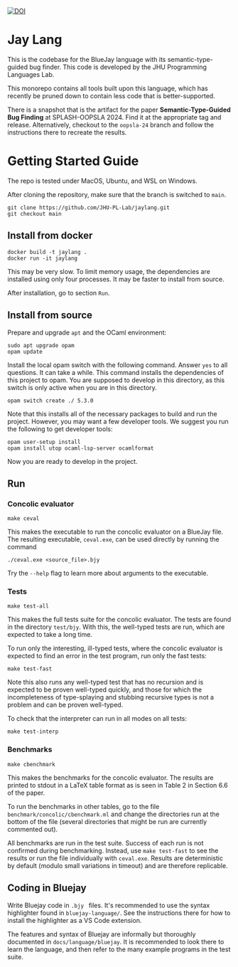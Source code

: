 [![DOI](https://zenodo.org/badge/DOI/10.5281/zenodo.13393058.svg)](https://doi.org/10.5281/zenodo.13393058)

Jay Lang
=====

This is the codebase for the BlueJay language with its semantic-type-guided bug finder.
This code is developed by the JHU Programming Languages Lab.

This monorepo contains all tools built upon this language, which has recently be pruned
down to contain less code that is better-supported.

There is a snapshot that is the artifact for the paper **Semantic-Type-Guided Bug Finding** at SPLASH-OOPSLA 2024. Find it at the appropriate tag and release. Alternatively, checkout to the `oopsla-24` branch and follow the instructions there to recreate the results.

# Getting Started Guide

The repo is tested under MacOS, Ubuntu, and WSL on Windows.

After cloning the repository, make sure that the branch is switched to `main`.

```
git clone https://github.com/JHU-PL-Lab/jaylang.git
git checkout main
```

## Install from docker

```
docker build -t jaylang .
docker run -it jaylang
```

This may be very slow. To limit memory usage, the dependencies are installed using only four processes. It may be faster to install from source.

After installation, go to section `Run`.

## Install from source

Prepare and upgrade `apt` and the OCaml environment:

```
sudo apt upgrade opam
opam update
```

Install the local opam switch with the following command. Answer `yes` to all questions. It can take a while.
This command installs the dependencies of this project to opam. You are supposed 
to develop in this directory, as this switch is only active when you are in this directory.

```
opam switch create ./ 5.3.0
```

Note that this installs all of the necessary packages to build and run the project. However, you may want a few developer tools. We suggest you run the following to get developer tools:

```
opam user-setup install
opam install utop ocaml-lsp-server ocamlformat
```

Now you are ready to develop in the project.

## Run

### Concolic evaluator

```
make ceval
```

This makes the executable to run the concolic evaluator on a BlueJay file.
The resulting executable, `ceval.exe`, can be used directly by running the 
command

```
./ceval.exe <source_file>.bjy
```

Try the `--help` flag to learn more about arguments to the executable.

### Tests

```
make test-all
```

This makes the full tests suite for the concolic evaluator. The tests are found
in the directory `test/bjy`. With this, the well-typed tests are run, which are
expected to take a long time.

To run only the interesting, ill-typed tests, where the concolic evaluator is
expected to find an error in the test program, run only the fast tests:

```
make test-fast
```

Note this also runs any well-typed test that has no recursion and is expected to be
proven well-typed quickly, and those for which the incompleteness of type-splaying
and stubbing recursive types is not a problem and can be proven well-typed.

To check that the interpreter can run in all modes on all tests:

```
make test-interp
```

### Benchmarks

```
make cbenchmark
```

This makes the benchmarks for the concolic evaluator. The results are printed to stdout
in a LaTeX table format as is seen in Table 2 in Section 6.6 of the paper.

To run the benchmarks in other tables, go to the file `benchmark/concolic/cbenchmark.ml`
and change the directories run at the bottom of the file (several directories that might
be run are currently commented out).

All benchmarks are run in the test suite. Success of each run is not confirmed during
benchmarking. Instead, use `make test-fast` to see the results or run the file individually
with `ceval.exe`. Results are deterministic by default (modulo small variations in timeout)
and are therefore replicable.

## Coding in Bluejay

Write Bluejay code in `.bjy ` files. It's recommended to use the syntax highlighter found
in `bluejay-language/`. See the instructions there for how to install the highlighter as
a VS Code extension.

The features and syntax of Bluejay are informally but thoroughly documented in `docs/language/bluejay`.
It is recommended to look there to learn the language, and then refer to the many example programs
in the test suite.
